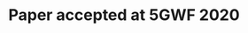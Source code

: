 ---
title: Paper accepted at 5GWF 2020
papers:
    - 5GWF20

people:
    - MarcoCentenaro
    - StefanoBerlato
    - RobertoCarbone
    - GianfrancoBurzio
    - GiuseppeFarandaCordella
    - SilvioRanise
    - RobertoRiggio

images:
    - title: 5GWF20
      source: /assets/areas/news/2020-07-20-paper-accepted-at-5GWF20/5GWF20Banner.png
---